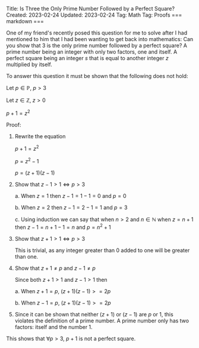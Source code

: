 Title: Is Three the Only Prime Number Followed by a Perfect Square?
Created: 2023-02-24
Updated: 2023-02-24
Tag: Math
Tag: Proofs
=== markdown ===

One of my friend's recently posed this question for me to solve after I had
mentioned to him that I had been wanting to get back into mathematics: Can you
show that 3 is the only prime number followed by a perfect square? A prime
number being an integer with only two factors, one and itself. A perfect square
being an integer $s$ that is equal to another integer $z$ multiplied by itself.

To answer this question it must be shown that the following does not hold:

Let $p \in \mathbb{P}$, $p > 3$

Let $z \in \mathbb{Z}$, $z > 0$

$p + 1 = z ^ 2$

Proof:

1. Rewrite the equation

	$p + 1 = z^2$

	$p = z^2 - 1$

	$p = (z + 1)(z - 1)$

2. Show that $z - 1 > 1 \iff p > 3$

	a. When $z = 1$ then $z - 1 = 1 - 1 = 0$ and $p = 0$

	b. When $z = 2$ then $z - 1 = 2 - 1 = 1$ and $p = 3$

	c. Using induction we can say that when $n > 2$ and $n \in \mathbb{N}$ when $z = n + 1$ then $z - 1 = n + 1 - 1 = n$ and $p = n^2 + 1$

3. Show that $z + 1 > 1 \iff p > 3$

	This is trivial, as any integer greater than 0 added to one will be greater
	than one.

4. Show that $z + 1 \ne p$ and $z - 1 \ne p$

	Since both $z + 1 > 1$ and $z - 1 > 1$ then

	a. When $z + 1 = p$, $(z + 1)(z - 1) >= 2p$

	b. When $z - 1 = p$, $(z + 1)(z - 1) >= 2p$

5. Since it can be shown that neither $(z + 1)$ or $(z - 1)$ are $p$ or $1$,
   this violates the definition of a prime number. A prime number only has two
   factors: itself and the number 1.

This shows that $\forall p > 3$, $p + 1$ is not a perfect square.
